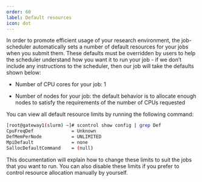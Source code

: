 ```yaml
---
order: 60
label: Default resources
icon: dot
---
```


In order to promote efficient usage of your research environment, the job-scheduler automatically sets a number of default resources for your jobs when you submit them. These defaults must be overridden by users to help the scheduler understand how you want it to run your job - if we don’t include any instructions to the scheduler, then our job will take the defaults shown below:

- Number of CPU cores for your job: 1

- Number of nodes for your job: the default behavior is to allocate enough nodes to satisfy the requirements of the number of CPUs requested

You can view all default resource limits by running the following command:

```bash
[root@gateway1(slurm) ~]# scontrol show config | grep Def
CpuFreqDef              = Unknown
DefMemPerNode           = UNLIMITED
MpiDefault              = none
SallocDefaultCommand    = (null)
```

This documentation will explain how to change these limits to suit the jobs that you want to run. You can also disable these limits if you prefer to control resource allocation manually by yourself.


